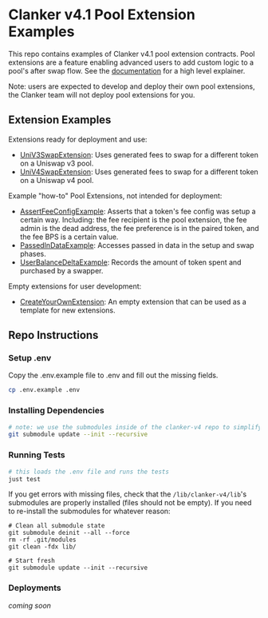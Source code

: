 # Clanker v4.1 Pool Extension Examples 

This repo contains examples of Clanker v4.1 pool extension contracts. Pool extensions are a feature enabling advanced users to add custom logic to a pool's after swap flow. See the [documentation](https://clanker.gitbook.io/clanker-documentation/references/core-contracts/v4/clankerhookv2/pool-extensions) for a high level explainer.

Note: users are expected to develop and deploy their own pool extensions, the Clanker team will not deploy pool extensions for you.

## Extension Examples

Extensions ready for deployment and use:
- [UniV3SwapExtension](src/for-use/UniV3SwapExtension.sol): Uses generated fees to swap for a different token on a Uniswap v3 pool.
- [UniV4SwapExtension](src/for-use/UniV4SwapExtension.sol): Uses generated fees to swap for a different token on a Uniswap v4 pool.

Example "how-to" Pool Extensions, not intended for deployment:
- [AssertFeeConfigExample](src/how-to-examples/AssertFeeConfigExample.sol): Asserts that a token's fee config was setup a certain way. Including: the fee recipient is the pool extension, the fee admin is the dead address, the fee preference is in the paired token, and the fee BPS is a certain value.
- [PassedInDataExample](src/how-to-examples/PassedInDataExample.sol): Accesses passed in data in the setup and swap phases.
- [UserBalanceDeltaExample](src/how-to-examples/UserBalanceDeltaExample.sol): Records the amount of token spent and purchased by a swapper.

Empty extensions for user development:
- [CreateYourOwnExtension](src/CreateYourOwnExtension.sol): An empty extension that can be used as a template for new extensions.

## Repo Instructions

### Setup .env 

Copy the .env.example file to .env and fill out the missing fields.

```bash
cp .env.example .env
```

### Installing Dependencies

```bash
# note: we use the submodules inside of the clanker-v4 repo to simplify the dependencies
git submodule update --init --recursive
```

### Running Tests

```bash
# this loads the .env file and runs the tests
just test
```
If you get errors with missing files, check that the `/lib/clanker-v4/lib`'s submodules are properly installed (files should not be empty). If you need to re-install the submodules for whatever reason:
```
# Clean all submodule state
git submodule deinit --all --force
rm -rf .git/modules
git clean -fdx lib/

# Start fresh
git submodule update --init --recursive
```

### Deployments

*coming soon*
